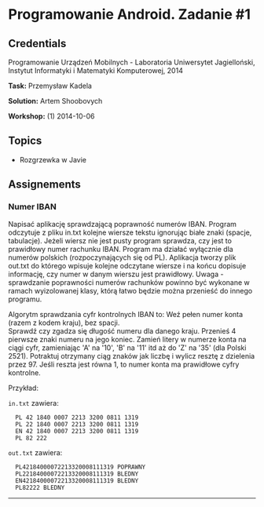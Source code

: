 # Programowanie Android. Zadanie #1

## Credentials

Programowanie Urządzeń Mobilnych  - Laboratoria
Uniwersytet Jagielloński, Instytut Informatyki i Matematyki Komputerowej, 2014

**Task:** Przemysław Kadela

**Solution:** Artem Shoobovych

**Workshop:** (1) 2014-10-06

## Topics

* Rozgrzewka w Javie

## Assignements

### Numer IBAN

Napisać aplikację sprawdzającą poprawność numerów IBAN. Program odczytuje z pliku in.txt kolejne wiersze tekstu ignorując białe znaki (spacje, tabulacje). Jeżeli wiersz nie jest pusty program sprawdza, czy jest to prawidłowy numer rachunku IBAN. Program ma działać wyłącznie dla numerów polskich (rozpoczynających się od PL).
Aplikacja tworzy plik out.txt do którego wpisuje kolejne odczytane wiersze i na końcu dopisuje informację, czy numer w danym wierszu jest prawidłowy.
Uwaga - sprawdzanie poprawności numerów rachunków powinno być wykonane w ramach wyizolowanej klasy, którą łatwo będzie można przenieść do innego programu.

Algorytm sprawdzania cyfr kontrolnych IBAN to:
  Weź pełen numer konta (razem z kodem kraju), bez spacji.  
  Sprawdź czy zgadza się długość numeru dla danego kraju.
  Przenieś 4 pierwsze znaki numeru na jego koniec.
  Zamień litery w numerze konta na ciągi cyfr, zamieniając 'A' na '10', 'B' na '11' itd aż do 'Z' na '35' (dla Polski 2521).
  Potraktuj otrzymany ciąg znaków jak liczbę i wylicz resztę z dzielenia przez 97.
  Jeśli reszta jest równa 1, to numer konta ma prawidłowe cyfry kontrolne.
  
Przykład:

`in.txt` zawiera:

```
  PL 42 1840 0007 2213 3200 0811 1319
  PL 22 1840 0007 2213 3200 0811 1319
  EN 42 1840 0007 2213 3200 0811 1319
  PL 82 222
```
  
`out.txt` zawiera:

```
  PL42184000072213320008111319 POPRAWNY
  PL22184000072213320008111319 BLEDNY
  EN42184000072213320008111319 BLEDNY
  PL82222 BLEDNY
```

---------------------------------------

